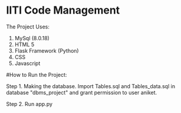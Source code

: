 # IITI Code Management

The Project Uses:
1. MySql (8.0.18)
2. HTML 5
3. Flask Framework (Python)
4. CSS
5. Javascript

#How to Run the Project:

Step 1. Making the database.
Import Tables.sql and Tables_data.sql in database "dbms_project" and grant permission to user aniket.

Step 2. Run app.py
